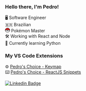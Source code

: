 ### Hello there, I'm Pedro!

🖥️ Software Engineer <br>
🇧🇷 Brazilian <br>
<img align="" src="./github/pokeball.png" width="16" height="16">
Pokémon Master <br>
🛠 Working with React and Node<br>
📖 Currently learning Python


### My VS Code Extensions

⚙️ [Pedro's Choice - Keymap ](https://marketplace.visualstudio.com/items?itemName=pedroschoice.pedros-choice-vscode-keybindings) <br>
⌨️ [Pedro's Choice - ReactJS Snippets  ](https://marketplace.visualstudio.com/items?itemName=pedroschoice.pedros-choice-vscode-reactjs-snippets) <br>



[![Linkedin Badge](https://img.shields.io/badge/-LinkedIn-blue?style=flat-square&logo=Linkedin&logoColor=white&link=https://www.linkedin.com/in/pedrozocatelli/)](https://www.linkedin.com/in/pedrozocatelli/)
